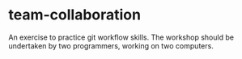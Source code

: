 # team-collaboration
An exercise to practice git workflow skills. The workshop should be undertaken by two programmers, working on two computers.
